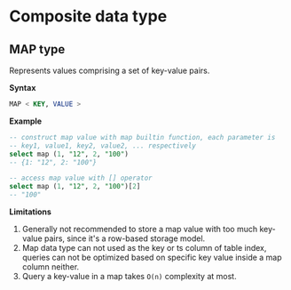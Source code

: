 # Composite data type

## MAP type

Represents values comprising a set of key-value pairs.

**Syntax**

```sql
MAP < KEY, VALUE >
```

**Example**

```sql
-- construct map value with map builtin function, each parameter is 
-- key1, value1, key2, value2, ... respectively
select map (1, "12", 2, "100")
-- {1: "12", 2: "100"}

-- access map value with [] operator
select map (1, "12", 2, "100")[2]
-- "100"
```

**Limitations**

1. Generally not recommended to store a map value with too much key-value pairs, since it's a row-based storage model.
2. Map data type can not used as the key or ts column of table index, queries can not be optimized based on specific key value inside a map column neither.
3. Query a key-value in a map takes `O(n)` complexity at most.
